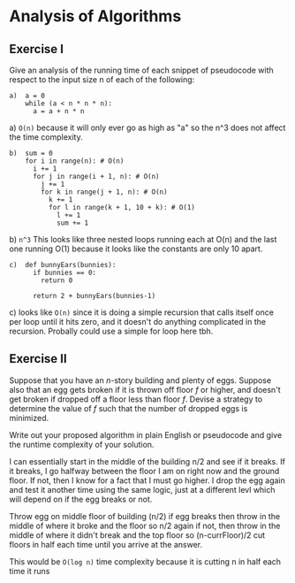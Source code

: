 # Analysis of Algorithms

## Exercise I

Give an analysis of the running time of each snippet of
pseudocode with respect to the input size n of each of the following:

```
a)  a = 0
    while (a < n * n * n):
      a = a + n * n
```

a) `O(n)` because it will only ever go as high as "a" so the n^3 does not affect the time complexity.

```
b)  sum = 0
    for i in range(n): # O(n)
      i += 1
      for j in range(i + 1, n): # O(n)
        j += 1
        for k in range(j + 1, n): # O(n)
          k += 1
          for l in range(k + 1, 10 + k): # O(1)
            l += 1
            sum += 1
```

b) `n^3` This looks like three nested loops running each at O(n) and the last one running O(1) because it looks like the constants are only 10 apart.

```
c)  def bunnyEars(bunnies):
      if bunnies == 0:
        return 0

      return 2 + bunnyEars(bunnies-1)
```

c) looks like `O(n)` since it is doing a simple recursion that calls itself once per loop until it hits zero, and it doesn't do anything complicated in the recursion. Probally could use a simple for loop here tbh.

## Exercise II

Suppose that you have an _n_-story building and plenty of eggs. Suppose also that an egg gets broken if it is thrown off floor _f_ or higher, and doesn't get broken if dropped off a floor less than floor _f_. Devise a strategy to determine the value of _f_ such that the number of dropped eggs is minimized.

Write out your proposed algorithm in plain English or pseudocode and give the runtime complexity of your solution.

I can essentially start in the middle of the building n/2 and see if it breaks. If it breaks, I go halfway between the floor I am on right now and the ground floor. If not, then I know for a fact that I must go higher. I drop the egg again and test it another time using the same logic, just at a different levl which will depend on if the egg breaks or not.

Throw egg on middle floor of building (n/2)
if egg breaks then throw in the middle of where it broke and the floor so n/2 again
if not, then throw in the middle of where it didn't break and the top floor so (n-currFloor)/2
cut floors in half each time until you arrive at the answer.

This would be `O(log n)` time complexity because it is cutting n in half each time it runs